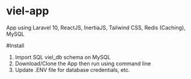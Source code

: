 # viel-app
App using Laravel 10, ReactJS, InertiaJS, Tailwind CSS, Redis (Caching), MySQL

#Install
1. Import SQL viel_db schema on MySQL
2. Download/Clone the App then run using command line
3. Update .ENV file for database credentials, etc.
